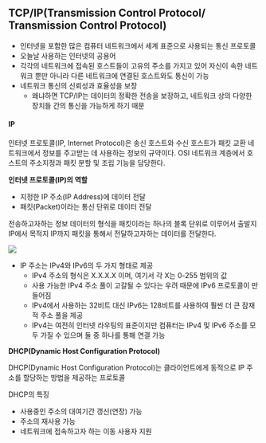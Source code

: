 ## TCP/IP(Transmission Control Protocol/ Transmission Control Protocol)

- 인터넷을 포함한 많은 컴퓨터 네트워크에서 세계 표준으로 사용되는 통신 프로토콜
- 오늘날 사용하는 인터넷의 공용어
- 각각의 네트워크에 접속된 호스트들이 고유의 주소를 가지고 있어
자신이 속한 네트워크 뿐만 아니라 다른 네트워크에 연결된 호스트와도 통신이 가능
- 네트워크 통신의 신뢰성과 효율성을 보장
    - 왜냐하면 TCP/IP는 데이터의 정확한 전송을 보장하고, 네트워크 상의 다양한 장치들 간의 통신을 가능하게 하기 때문


#### IP

인터넷 프로토콜(IP, Internet Protocol)은 송신 호스트와 수신 호스트가 패킷 교환 네트워크에서 정보를 주고받는 데 사용하는 정보의 규약이다.
OSI 네트워크 계층에서 호스트의 주소지정과 패킷 분할 및 조립 기능을 담당한다.

**인터넷 프로토콜(IP)의 역할**

- 지정한 IP 주소(IP Address)에 데이터 전달
- 패킷(Packet)이라는 통신 단위로 데이터 전달


전송하고자하는 정보 데이터의 형식을 패킷이라는 하나의 블록 단위로 이루어서 출발지IP에서 목적지 IP까지 패킷을 통해서 전달하고자하는 데이터를 전달한다.

![](https://img1.daumcdn.net/thumb/R1280x0/?scode=mtistory2&fname=https%3A%2F%2Fblog.kakaocdn.net%2Fdn%2Fb4egES%2FbtraoBpAIi2%2F5en9oMl7qzB0gkSUI36Qw1%2Fimg.png)

- IP 주소는 IPv4와 IPv6의 두 가지 형태로 제공
    -  IPv4 주소의 형식은 X.X.X.X 이며, 여기서 각 X는 0-255 범위의 값
    - 사용 가능한 IPv4 주소 풀이 고갈될 수 있다는 우려 때문에 IPv6 프로토콜이 만들어짐
    - IPv4에서 사용하는 32비트 대신 IPv6는 128비트를 사용하여 훨씬 더 큰 잠재적 주소 풀을 제공
    - IPv4는 여전히 인터넷 라우팅의 표준이지만 컴퓨터는 IPv4 및 IPv6 주소를 모두 가질 수 있으며 둘 중 하나를 통해 연결 가능

**DHCP(Dynamic Host Configuration Protocol)**

DHCP(Dynamic Host Configuration Protocol)는 클라이언트에게 동적으로 IP 주소를 할당하는 방법을 제공하는 프로토콜

DHCP의 특징
- 사용중인 주소의 대여기간 갱신(연장) 가능
- 주소의 재사용 가능
- 네트워크에 접속하고자 하는 이동 사용자 지원
